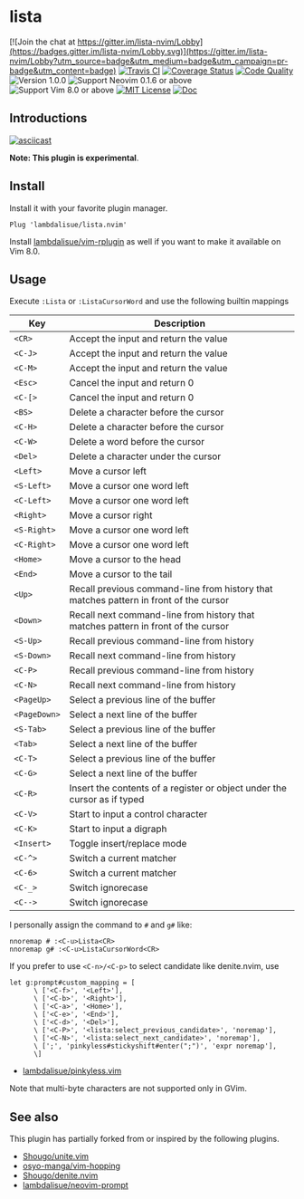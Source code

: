 lista
==============================================================================

[![Join the chat at https://gitter.im/lista-nvim/Lobby](https://badges.gitter.im/lista-nvim/Lobby.svg)](https://gitter.im/lista-nvim/Lobby?utm_source=badge&utm_medium=badge&utm_campaign=pr-badge&utm_content=badge)
[![Travis CI](https://img.shields.io/travis/lambdalisue/lista.nvim/master.svg?style=flat-square&label=Travis%20CI)](https://travis-ci.org/lambdalisue/lista.nvim)
[![Coverage Status](https://coveralls.io/repos/github/lambdalisue/lista.nvim/badge.svg?branch=master)](https://coveralls.io/github/lambdalisue/lista.nvim?branch=master)
[![Code Quality](https://img.shields.io/scrutinizer/g/lambdalisue/neovim-prompt/master.svg)](https://scrutinizer-ci.com/g/lambdalisue/lista.nvim/?branch=master)
![Version 1.0.0](https://img.shields.io/badge/version-1.0.0-yellow.svg?style=flat-square)
![Support Neovim 0.1.6 or above](https://img.shields.io/badge/support-Neovim%200.1.6%20or%20above-green.svg?style=flat-square)
![Support Vim 8.0 or above](https://img.shields.io/badge/support-Vim%208.0.0%20or%20above-yellowgreen.svg?style=flat-square)
[![MIT License](https://img.shields.io/badge/license-MIT-blue.svg?style=flat-square)](LICENSE.md)
[![Doc](https://img.shields.io/badge/doc-%3Ah%20lista-orange.svg?style=flat-square)](doc/lista.txt)


Introductions
-------------------------------------------------------------------------------
[![asciicast](https://asciinema.org/a/87432.png)](https://asciinema.org/a/87432)

**Note: This plugin is experimental**.

Install
-------------------------------------------------------------------------------

Install it with your favorite plugin manager.

```vim
Plug 'lambdalisue/lista.nvim'
```

Install [lambdalisue/vim-rplugin](https://github.com/lambdalisue/vim-rplugin) as well if you want to make it available on Vim 8.0.

Usage
-------------------------------------------------------------------------------
Execute `:Lista` or `:ListaCursorWord` and use the following builtin mappings

Key		| Description
--------------- | ---------------------------------------------------------------
`<CR>`		| Accept the input and return the value
`<C-J>`		| Accept the input and return the value
`<C-M>`		| Accept the input and return the value
`<Esc>`		| Cancel the input and return 0
`<C-[>`		| Cancel the input and return 0
`<BS>`		| Delete a character before the cursor
`<C-H>`		| Delete a character before the cursor
`<C-W>`		| Delete a word before the cursor
`<Del>`		| Delete a character under the cursor
`<Left>`	| Move a cursor left
`<S-Left>`	| Move a cursor one word left
`<C-Left>`	| Move a cursor one word left
`<Right>`	| Move a cursor right
`<S-Right>`	| Move a cursor one word left
`<C-Right>`	| Move a cursor one word left
`<Home>`	| Move a cursor to the head
`<End>`		| Move a cursor to the tail
`<Up>`		| Recall previous command-line from history that matches pattern in front of the cursor
`<Down>`	| Recall next command-line from history that matches pattern in front of the cursor
`<S-Up>`	| Recall previous command-line from history
`<S-Down>`	| Recall next command-line from history
`<C-P>`		| Recall previous command-line from history
`<C-N>`		| Recall next command-line from history
`<PageUp>`	| Select a previous line of the buffer
`<PageDown>`	| Select a next line of the buffer
`<S-Tab>`	| Select a previous line of the buffer
`<Tab>`		| Select a next line of the buffer
`<C-T>`		| Select a previous line of the buffer
`<C-G>`		| Select a next line of the buffer
`<C-R>`		| Insert the contents of a register or object under the cursor as if typed
`<C-V>`		| Start to input a control character
`<C-K>`		| Start to input a digraph
`<Insert>`	| Toggle insert/replace mode
`<C-^>`		| Switch a current matcher
`<C-6>`		| Switch a current matcher
`<C-_>`		| Switch ignorecase
`<C-->`		| Switch ignorecase

I personally assign the command to `#` and `g#` like:

```vim
nnoremap # :<C-u>Lista<CR>
nnoremap g# :<C-u>ListaCursorWord<CR>
```

If you prefer to use `<C-n>/<C-p>` to select candidate like denite.nvim, use

```vim
let g:prompt#custom_mapping = [
      \ ['<C-f>', '<Left>'],
      \ ['<C-b>', '<Right>'],
      \ ['<C-a>', '<Home>'],
      \ ['<C-e>', '<End>'],
      \ ['<C-d>', '<Del>'],
      \ ['<C-P>', '<lista:select_previous_candidate>', 'noremap'],
      \ ['<C-N>', '<lista:select_next_candidate>', 'noremap'],
      \ [';', 'pinkyless#stickyshift#enter(";")', 'expr noremap'],
      \]
```

- [lambdalisue/pinkyless.vim](https://github.com/lambdalisue/pinkyless.vim)

Note that multi-byte characters are not supported only in GVim.


See also
-------------------------------------------------------------------------------
This plugin has partially forked from or inspired by the following plugins.

- [Shougo/unite.vim](https://github.com/Shougo/unite.vim)
- [osyo-manga/vim-hopping](https://github.com/osyo-manga/vim-hopping)
- [Shougo/denite.nvim](https://github.com/Shougo/denite.nvim)
- [lambdalisue/neovim-prompt](https://github.com/lambdalisue/neovim-prompt)

